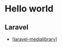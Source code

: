 # Hello world

## Laravel

- [[laravel-medialibrary]]

[//begin]: # "Autogenerated link references for markdown compatibility"
[laravel-medialibrary]: laravel-medialibrary "Review: Laravel Medialibrary "
[//end]: # "Autogenerated link references"
